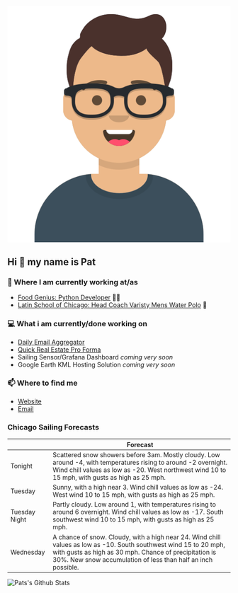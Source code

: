 [![Social banner for p-j-falconer](https://raw.githubusercontent.com/P-J-FALCONER/P-J-FALCONER/master/assets/avataaars.svg)](https://patfalconer.com/)
## Hi :wave: my name is Pat

### 💼 Where I am currently working at/as
- [Food Genius: Python Developer](https://getfoodgenius.com/) 🍔🐍
- [Latin School of Chicago: Head Coach Varisty Mens Water Polo](https://www.latinschool.org/) 🤽


### 💻 What i am currently/done working on
 - [Daily Email Aggregator](https://github.com/P-J-FALCONER/dott_daily_mail)
 - [Quick Real Estate Pro Forma](https://github.com/P-J-FALCONER/henry)
 - Sailing Sensor/Grafana Dashboard *coming very soon*
 - Google Earth KML Hosting Solution *coming very soon*

### 📫 Where to find me
 - [Website](https://patfalconer.com/)
 - [Email](mailto:patrick.j.falconer@gmail.com)


### Chicago Sailing Forecasts
|   | Forecast  |
|---|---|
| Tonight | Scattered snow showers before 3am. Mostly cloudy. Low around -4, with temperatures rising to around -2 overnight. Wind chill values as low as -20. West northwest wind 10 to 15 mph, with gusts as high as 25 mph. |
| Tuesday | Sunny, with a high near 3. Wind chill values as low as -24. West wind 10 to 15 mph, with gusts as high as 25 mph. |
| Tuesday Night | Partly cloudy. Low around 1, with temperatures rising to around 6 overnight. Wind chill values as low as -17. South southwest wind 10 to 15 mph, with gusts as high as 25 mph. |
| Wednesday | A chance of snow. Cloudy, with a high near 24. Wind chill values as low as -10. South southwest wind 15 to 20 mph, with gusts as high as 30 mph. Chance of precipitation is 30%. New snow accumulation of less than half an inch possible. |

![Pats's Github Stats](https://github-readme-stats.vercel.app/api?username=p-j-falconer&show_icons=true&theme=radical)
